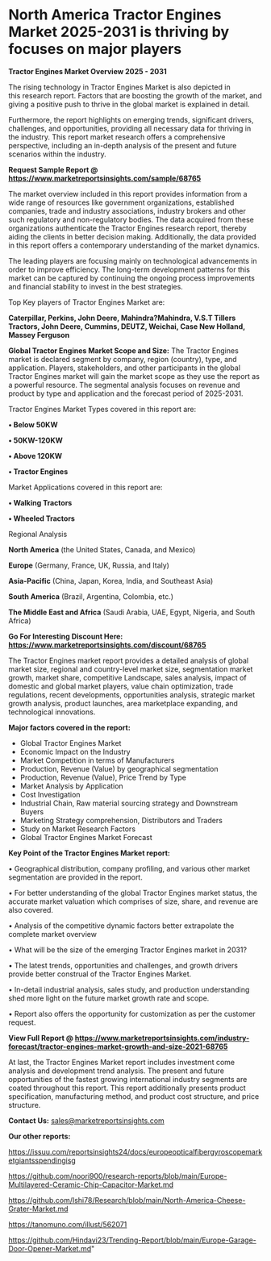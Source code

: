 # North America Tractor Engines Market 2025-2031 is thriving by focuses on major players

<Strong> Tractor Engines Market Overview 2025 - 2031</strong>

The rising technology in Tractor Engines Market is also depicted in this research report. Factors that are boosting the growth of the market, and giving a positive push to thrive in the global market is explained in detail.

Furthermore, the report highlights on emerging trends, significant drivers, challenges, and opportunities, providing all necessary data for thriving in the industry. This report market research offers a comprehensive perspective, including an in-depth analysis of the present and future scenarios within the industry.

<strong>Request Sample Report @ <a href=https://www.marketreportsinsights.com/sample/68765>https://www.marketreportsinsights.com/sample/68765</a></strong>

The market overview included in this report provides information from a wide range of resources like government organizations, established companies, trade and industry associations, industry brokers and other such regulatory and non-regulatory bodies. The data acquired from these organizations authenticate the Tractor Engines research report, thereby aiding the clients in better decision making. Additionally, the data provided in this report offers a contemporary understanding of the market dynamics.

The leading players are focusing mainly on technological advancements in order to improve efficiency. The long-term development patterns for this market can be captured by continuing the ongoing process improvements and financial stability to invest in the best strategies.

Top Key players of Tractor Engines Market are:

<strong>Caterpillar, Perkins, John Deere, Mahindra?Mahindra, V.S.T Tillers Tractors, John Deere, Cummins, DEUTZ, Weichai, Case New Holland, Massey Ferguson</strong>

<strong><b>Global Tractor Engines Market Scope and Size:</b></strong>
The Tractor Engines market is declared segment by company, region (country), type, and application. Players, stakeholders, and other participants in the global Tractor Engines market will gain the market scope as they use the report as a powerful resource. The segmental analysis focuses on revenue and product by type and application and the forecast period of 2025-2031.

Tractor Engines Market Types covered in this report are:

<strong>• Below 50KW

• 50KW-120KW

• Above 120KW

• Tractor Engines</strong>

Market Applications covered in this report are:

<strong>• Walking Tractors

• Wheeled Tractors</strong> 

Regional Analysis

<strong>North America</strong> (the United States, Canada, and Mexico)

<strong>Europe</strong> (Germany, France, UK, Russia, and Italy)

<strong>Asia-Pacific</strong> (China, Japan, Korea, India, and Southeast Asia)

<strong>South America</strong> (Brazil, Argentina, Colombia, etc.)

<strong>The Middle East and Africa</strong> (Saudi Arabia, UAE, Egypt, Nigeria, and South Africa)

<strong>Go For Interesting Discount Here: <a href=https://www.marketreportsinsights.com/discount/68765>https://www.marketreportsinsights.com/discount/68765</a></strong>

The Tractor Engines market report provides a detailed analysis of global market size, regional and country-level market size, segmentation market growth, market share, competitive Landscape, sales analysis, impact of domestic and global market players, value chain optimization, trade regulations, recent developments, opportunities analysis, strategic market growth analysis, product launches, area marketplace expanding, and technological innovations.

<strong><b>Major factors covered in the report:</b></strong>
<ul>
  <li>Global Tractor Engines Market </li>
  <li>Economic Impact on the Industry</li>
  <li>Market Competition in terms of Manufacturers</li>
  <li>Production, Revenue (Value) by geographical segmentation</li>
  <li>Production, Revenue (Value), Price Trend by Type</li>
  <li>Market Analysis by Application</li>
  <li>Cost Investigation</li>
  <li>Industrial Chain, Raw material sourcing strategy and Downstream Buyers</li>
  <li>Marketing Strategy comprehension, Distributors and Traders</li>
  <li>Study on Market Research Factors</li>
  <li>Global Tractor Engines Market Forecast</li>
</ul>

<strong><b>Key Point of the Tractor Engines Market report:</b></strong>

• Geographical distribution, company profiling, and various other market segmentation are provided in the report.

• For better understanding of the global Tractor Engines market status, the accurate market valuation which comprises of size, share, and revenue are also covered.

• Analysis of the competitive dynamic factors better extrapolate the complete market overview

• What will be the size of the emerging Tractor Engines market in 2031?

• The latest trends, opportunities and challenges, and growth drivers provide better construal of the Tractor Engines Market.

• In-detail industrial analysis, sales study, and production understanding shed more light on the future market growth rate and scope.

• Report also offers the opportunity for customization as per the customer request.

<strong><b>View Full Report @ <a href=https://www.marketreportsinsights.com/industry-forecast/tractor-engines-market-growth-and-size-2021-68765>https://www.marketreportsinsights.com/industry-forecast/tractor-engines-market-growth-and-size-2021-68765</a></b></strong>


At last, the Tractor Engines Market report includes investment come analysis and development trend analysis. The present and future opportunities of the fastest growing international industry segments are coated throughout this report. This report additionally presents product specification, manufacturing method, and product cost structure, and price structure.

<strong>Contact Us:</strong>
sales@marketreportsinsights.com

<strong>Our other reports:</strong>

<a href=https://issuu.com/reportsinsights24/docs/europeopticalfibergyroscopemarketgiantsspendingisg>https://issuu.com/reportsinsights24/docs/europeopticalfibergyroscopemarketgiantsspendingisg</a>

<a href=https://github.com/noori900/research-reports/blob/main/Europe-Multilayered-Ceramic-Chip-Capacitor-Market.md>https://github.com/noori900/research-reports/blob/main/Europe-Multilayered-Ceramic-Chip-Capacitor-Market.md</a>

<a href=https://github.com/Ishi78/Research/blob/main/North-America-Cheese-Grater-Market.md>https://github.com/Ishi78/Research/blob/main/North-America-Cheese-Grater-Market.md</a>

<a href=https://tanomuno.com/illust/562071>https://tanomuno.com/illust/562071</a>

<a href=https://github.com/Hindavi23/Trending-Report/blob/main/Europe-Garage-Door-Opener-Market.md>https://github.com/Hindavi23/Trending-Report/blob/main/Europe-Garage-Door-Opener-Market.md</a>"
